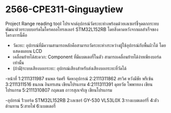 # 2566-CPE311-Ginguaytiew 
Project Range reading tool
โปรเจกต์อุปกรณ์วัดระยะห่างพร้อมด้วยเลเซอร์ชี้จุดตกกระทบ พัฒนาด้วยระบบบอร์ดไมโครคอลโทรลเลอร์ STM32L152RB โดยสิ่งคาดหวังจากผลสำเร็จของโครงการนี้คือ
- วัดะยะ: อุปกรณ์ที่มีความสามารถหลักคือสามารถวัดระยะห่างระหว่างผู้ใช้อุปกรณ์กับพื้นผิวได้ โดยแสดงผลบน LCD
- เคลื่อนย้ายได้สะดวก: Component ที่มีแบตเตอรี่ในตัว สามารถเคลื่อนย้ายได้ง่ายเพียงบอร์ดเท่านั้น
- (ถ้ามี)ระบบเสียงบอกระยะ: อุปกรณ์เสียงสำหรับส่งเสียงบอกระยะที่วัดได้



-หน้าที่
  1:2111311987 ธนพล ร่มศรี จัดหาอุปกรณ์
  2:2111311862 สรวิศ หวังมีชัย พรีเซ้น
  3:2111311516 ธนภณ อินทรเสน เขียนโปรแกรม
  4:2111311391 ดุลยวัต โพพาทอง เขียนโปรแกรม
  5:2111310807 กฤตเมธ ถาวรสุภเจริญ เขียนโปรแกรม 

-อุปกรณ์
  1:บอร์ด STM32L152RB
  2:เลเซอร์ GY-530 VL53L0X
  3:รางเเบตเตอร์รี่
  4:ตัวต้านทาน
  5:สายไฟ
  6:แบตเตอรี่
